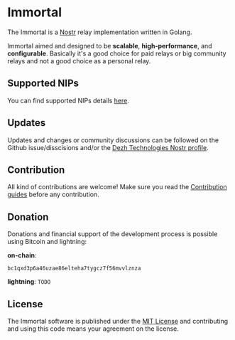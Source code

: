 # Immortal

The Immortal is a [Nostr](https://nostr.com) relay implementation written in Golang.

Immortal aimed and designed to be **scalable**, **high-performance**, and **configurable**. Basically it's a good choice for paid relays or big community relays and not a good choice as a personal relay.

## Supported NIPs

You can find supported NIPs details [here](./documents/NIPs.md).

## Updates

Updates and changes or community discussions can be followed on the Github issue/disscisions and/or the [Dezh Technologies Nostr profile](https://njump.me/dezh.tech).

## Contribution

All kind of contributions are welcome!
Make sure you read the [Contribution guides](./CONTRIBUTING.md) before any contribution.

## Donation

Donations and financial support of the development process is possible using Bitcoin and lightning:

**on-chain**:

```
bc1qxd3p6a46uzae86elteha7tygcz7f56mvvlznza
```

**lightning**: ```TODO```

## License

The Immortal software is published under the [MIT License](./LICENSE) and contributing and using this code means your agreement on the license.
